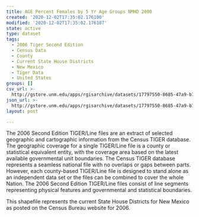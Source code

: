 ```yaml
---
title: AGE Percent Females by 5 Yr Age Groups NMHD 2000
created: '2020-12-02T17:35:02.176100'
modified: '2020-12-02T17:35:02.176107'
state: active
type: dataset
tags:
  - 2006 Tiger Second Edition
  - Census Data
  - County
  - Current State House Districts
  - New Mexico
  - Tiger Data
  - United States
groups: []
csv_url: >-
  http://gstore.unm.edu/apps/rgisarchive/datasets/17797550-8685-47a9-b731-f07910336682/nmh273data219257856_sth_view.derived.csv
json_url: >-
  http://gstore.unm.edu/apps/rgisarchive/datasets/17797550-8685-47a9-b731-f07910336682/nmh273data219257856_sth_view.derived.json
layout: post

---
```

The 2006 Second Edition TIGER/Line files are an extract of selected geographic and cartographic information from the Census TIGER database.  The geographic coverage for a single TIGER/Line file is a county or statistical equivalent entity, with the coverage area based on the latest available governmental unit boundaries. The Census TIGER database represents a seamless national file with no overlaps or gaps between parts.  However, each county-based TIGER/Line file is designed to stand alone as an independent data set or the files can be combined to cover the whole Nation.  The 2006 Second Edition  TIGER/Line files consist of line segments representing physical features and governmental and statistical boundaries.  

This shapefile represents the current State House Districts for New Mexico as posted on the Census Bureau website for 2006.
